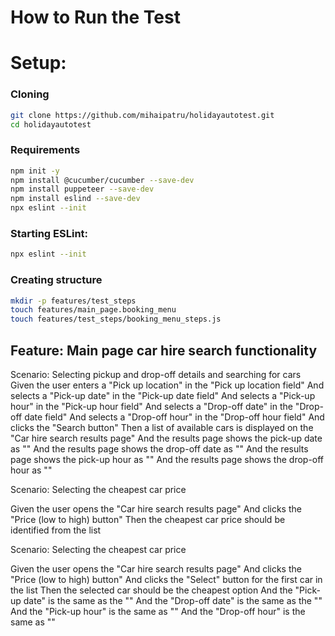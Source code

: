 # How to Run the Test

# Setup:
### Cloning
```bash
git clone https://github.com/mihaipatru/holidayautotest.git
cd holidayautotest
```
### Requirements
```bash
npm init -y
npm install @cucumber/cucumber --save-dev
npm install puppeteer --save-dev
npm install eslind --save-dev
npx eslint --init
```
### Starting ESLint:
```bash
npx eslint --init
```

### Creating structure
```bash
mkdir -p features/test_steps
touch features/main_page.booking_menu
touch features/test_steps/booking_menu_steps.js
```
<!-- Test1
 Action: On the first page, run a search against a location and a date range to return a list of cars. -->
## Feature: Main page car hire search functionality 
<!-- This should be saved and accessed from the local repo -->

Scenario: Selecting pickup and drop-off details and searching for cars
    Given the user enters a "Pick up location" in the "Pick up location field"
    And selects a "Pick-up date" in the "Pick-up date field"
    And selects a "Pick-up hour" in the "Pick-up hour field"
    And selects a "Drop-off date" in the "Drop-off date field"
    And selects a "Drop-off hour" in the "Drop-off hour field"
    And clicks the "Search button"
    Then a list of available cars is displayed on the "Car hire search results page"
    And the results page shows the pick-up date as "<Pick-up date>"
    And the results page shows the drop-off date as "<Drop-off date>"
    And the results page shows the pick-up hour as "<Pick-up hour>"
    And the results page shows the drop-off hour as "<Drop-off hour>"

<!-- Test2
Action: On the second page, identify the cheapest car price. --->
Scenario: Selecting the cheapest car price
<!-- Prerequisite: Test 1 has been performed -->
Given the user opens the "Car hire search results page"
And clicks the "Price (low to high) button"
Then the cheapest car price should be identified from the list
<!-- The first car price from the list is checked against the .js array that contains the car prices that match the criteria to make sure the cheapest was indeed selected-->

<!-- Test3
Action: Select the cheapest car.--->
Scenario: Selecting the cheapest car price
<!-- Prerequisite: Test 1 has been performed -->
Given the user opens the "Car hire search results page"
And clicks the "Price (low to high) button"
And clicks the "Select" button for the first car in the list
Then the selected car should be the cheapest option
And the "Pick-up date" is the same as the "<Pick-up date>"
And the "Drop-off date" is the same as the "<Drop-off date>"
And the "Pick-up hour" is the same as "<Pick-up hour>"
And the "Drop-off hour" is the same as "<Drop-off hour>"



